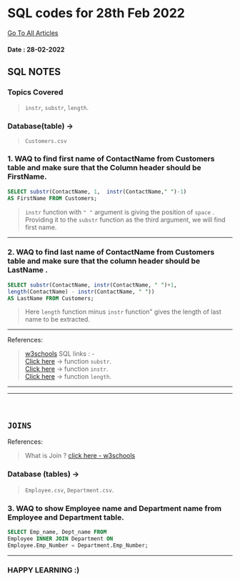 # SQL codes for 28th Feb 2022

[Go To All Articles](/sql-notes-2022)  

#### Date : 28-02-2022
## SQL NOTES  
### Topics Covered  
>   `instr`, `substr`,  `length`.  
### Database(table) ->  
> `Customers.csv`  

### 1. WAQ to find first name of ContactName from Customers table and make sure that the Column header should be FirstName.  
```sql
SELECT substr(ContactName, 1,  instr(ContactName," ")-1)
AS FirstName FROM Customers;  
```  
> `instr` function with `" "`  argument is giving the position of `space` .
> Providing it to the `substr`  function as the third argument, we will find first name.

---  
### 2.  WAQ to find last name of ContactName from Customers table and make sure that the column header should be LastName .  
```sql
SELECT substr(ContactName, instr(ContactName, " ")+1,
length(ContactName) - instr(ContactName, " "))
AS LastName FROM Customers;
```  

> Here `length` function minus `instr`  function" gives the length of last name to be extracted.  
   
---  
References:  
> [w3schools](https://www.w3schools.com/sql/) SQL links : -  
> [Click here](https://lrbc.ml/8hbEqXrFb) -> function `substr`.  
> [Click here](https://lrbc.ml/57TJKY1xw) -> function `instr`.  
> [Click here](https://lrbc.ml/FBm1A2JaI) -> function `length`.  

---  
---

<br>  

## `JOINS`  

References:  
> What is Join ? [click here - w3schools](https://www.w3schools.com/sql/sql_join.asp)   

### Database (tables)  ->  
> `Employee.csv`, `Department.csv`.  

### 3. WAQ to show Employee name and Department name from Employee and Department table.  

```sql
SELECT Emp_name, Dept_name FROM
Employee INNER JOIN Department ON 
Employee.Emp_Number = Department.Emp_Number;  
```
---

### HAPPY LEARNING :)
